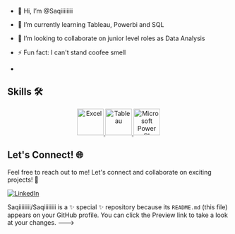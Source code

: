 - 👋 Hi, I’m @Saqiiiiiiii
- 🌱 I’m currently learning Tableau, Powerbi and SQL
- 💞️ I’m looking to collaborate on junior level roles as Data Analysis 
  
- ⚡ Fun fact: I can't stand coofee smell 
- 

## Skills 🛠️

<p align="center">
<a href="#" target="_blank"> <img src="https://upload.wikimedia.org/wikipedia/commons/thumb/3/34/Microsoft_Office_Excel_%282019%E2%80%93present%29.svg/512px-Microsoft_Office_Excel_%282019%E2%80%93present%29.svg.png" alt="Excel" height="60"/> </a>
<a href="#" target="_blank"> <img src="https://upload.wikimedia.org/wikipedia/en/thumb/0/06/Tableau_logo.svg/1920px-Tableau_logo.svg.png" alt="Tableau" height="60"/> </a>
<a href="#" target="_blank"> <img src="https://insightsoftware.com/wp-content/uploads/2018/03/blog-microsoft-power-bi-solid-color.jpg" alt="Microsoft Power BI" height="60"/> </a>
</p>

## Let's Connect! 🌐

Feel free to reach out to me! Let's connect and collaborate on exciting projects! 🤝

[![LinkedIn](https://img.shields.io/badge/LinkedIn-Connect-blue)](https://www.linkedin.com/in/sajida-karim-126968aa/)



Saqiiiiiiii/Saqiiiiiiii is a ✨ special ✨ repository because its `README.md` (this file) appears on your GitHub profile.
You can click the Preview link to take a look at your changes.
--->
